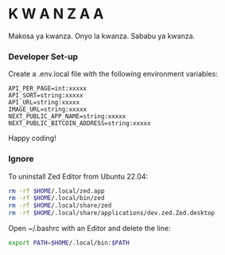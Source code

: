 # K W A N Z A A

Makosa ya kwanza.
Onyo la kwanza.
Sababu ya kwanza.

### Developer Set-up

Create a .env.local file with the following environment variables:

```
API_PER_PAGE=int:xxxxx
API_SORT=string:xxxxx
API_URL=string:xxxxx
IMAGE_URL=string:xxxxx
NEXT_PUBLIC_APP_NAME=string:xxxxx
NEXT_PUBLIC_BITCOIN_ADDRESS=string:xxxxx
```

Happy coding!

### Ignore

To uninstall Zed Editor from Ubuntu 22.04:

```bash
rm -rf $HOME/.local/zed.app
rm -rf $HOME/.local/bin/zed
rm -rf $HOME/.local/share/zed
rm -rf $HOME/.local/share/applications/dev.zed.Zed.desktop
```

Open ~/.bashrc with an Editor and delete the line: 

```bash
export PATH=$HOME/.local/bin:$PATH
```